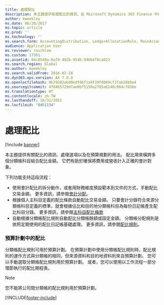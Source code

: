 ```yaml
---
title: 處理配比
description: 本主題提供有關配比的資訊、在 Microsoft Dynamics 365 Finance 中處理它們的選項，以及在預算規劃的用法。 配比用來橫跨多個分類帳科目組合配比金額。 它們有助於確保將費用或營收計入正確的會計對象。
author: kweekley
ms.date: 06/20/2017
ms.topic: article
ms.prod: ''
ms.technology: ''
ms.search.form: AccountingDistribution, LedgerAllocationRule, MainAccount
audience: Application User
ms.reviewer: roschlom
ms.custom: 17361
ms.assetid: 04c8548a-0af9-492b-954b-946b4f8ca023
ms.search.region: Global
ms.author: kweekley
ms.search.validFrom: 2016-02-28
ms.dyn365.ops.version: AX 7.0.0
ms.openlocfilehash: 0b79282abd0edf86f1a9f39fd869cf1fab28b9a4
ms.sourcegitcommit: 4f8465729d7ae0bf5150a2785a6140c984c7030e
ms.translationtype: HT
ms.contentlocale: zh-TW
ms.lasthandoff: 10/31/2021
ms.locfileid: "8451134"
---
```

# <a name="process-allocations"></a>處理配比

[!include [banner](../includes/banner.md)]

本主題提供有關配比的資訊、處理選項以及在預算規劃的用法。 配比用來橫跨多個分類帳科目組合配比金額。 它們有助於確保將費用或營收計入正確的會計對象。

下列功能支持這段流程：

-   使用會計配比的拆分動作，或套用財務維度預設範本到文件的方式，手動配比交易金額。 更多資訊，請參閱[會計分配](../accounts-payable/accounting-distributions.md)。
-   根據個人主科目定義的配比條款自動配比交易金額。 只要會計分錄符合來源分類帳科目定義的標準，就會根據佔比和目的地分類帳科目為每份日記帳產生配比科目分錄。 更多資訊，請參閱[主科目配比條款](../general-ledger/main-account-allocation-terms.md)
-   自動根據分類帳配比規則自動配比分類帳餘額或固定金額。 分類帳分配規則是依照定期使用的配比日記帳基礎處理。 更多資訊，請參閱[配比規則](../general-ledger/ledger-allocation-rules.md)。

###  <a name="allocations-in-budget-planning"></a>預算計劃中的配比

分類帳配比規則可用於預算計劃。 在預算計劃中使用分類帳配比規則時，配比規則的運作方式與分類帳的相同，但來源資料和目的地資料則來自預算計劃。 您可以手動選取分類帳配比規則用於預算計劃。 或者，您可以使用以工作流程一部分環節執行的配比期程表。

> [!NOTE]
> 您不能將公司間分類帳的配比規則用於預算計劃。



[!INCLUDE[footer-include](../../includes/footer-banner.md)]
